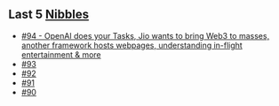 ## Last 5 [Nibbles](https://nibbles.dev)
<!-- NIBBLE:START -->
- [#94 - OpenAI does your Tasks, Jio wants to bring Web3 to masses, another framework hosts webpages, understanding in-flight entertainment &amp; more](https://www.nibbles.dev/p/94)
- [#93](https://www.nibbles.dev/p/93)
- [#92](https://www.nibbles.dev/p/92)
- [#91](https://www.nibbles.dev/p/91)
- [#90](https://www.nibbles.dev/p/90)
<!-- NIBBLE:END -->
